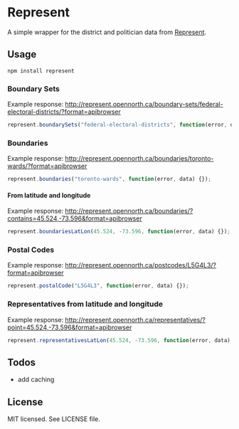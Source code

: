 # Represent

A simple wrapper for the district and politician data from [Represent](http://represent.opennorth.ca/).

## Usage

```
npm install represent
```

### Boundary Sets

Example response: http://represent.opennorth.ca/boundary-sets/federal-electoral-districts/?format=apibrowser

```javascript
represent.boundarySets("federal-electoral-districts", function(error, data) {});
```

### Boundaries

Example response: http://represent.opennorth.ca/boundaries/toronto-wards/?format=apibrowser

```javascript
represent.boundaries("toronto-wards", function(error, data) {});
```

#### From latitude and longitude

Example response: http://represent.opennorth.ca/boundaries/?contains=45.524,-73.596&format=apibrowser

```javascript
represent.boundariesLatLon(45.524, -73.596, function(error, data) {});
```

### Postal Codes

Example response: http://represent.opennorth.ca/postcodes/L5G4L3/?format=apibrowser

```javascript
represent.postalCode("L5G4L3", function(error, data) {});
```

### Representatives from latitude and longitude

Example response: http://represent.opennorth.ca/representatives/?point=45.524,-73.596&format=apibrowser

```javascript
represent.representativesLatLon(45.524, -73.596, function(error, data) {});
```

## Todos

* add caching

## License

MIT licensed. See LICENSE file.

